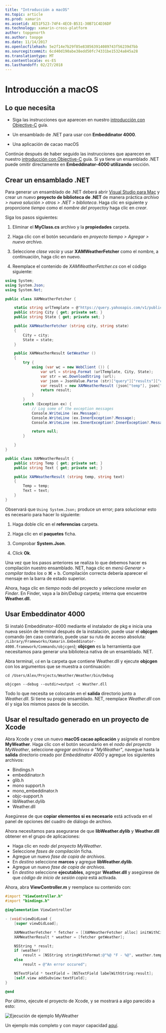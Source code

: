 ```yaml
---
title: "Introducción a macOS"
ms.topic: article
ms.prod: xamarin
ms.assetid: AE51F523-74F4-4EC0-B531-30B71C4D36DF
ms.technology: xamarin-cross-platform
author: topgenorth
ms.author: toopge
ms.date: 11/14/2017
ms.openlocfilehash: 5e2f14e7b29f85e838563914089743f56239d7bb
ms.sourcegitcommit: 6cd40d190abe38edd50fc74331be15324a845a28
ms.translationtype: MT
ms.contentlocale: es-ES
ms.lasthandoff: 02/27/2018
---
```

# <a name="getting-started-with-macos"></a>Introducción a macOS


## <a name="what-you-will-need"></a>Lo que necesita

* Siga las instrucciones que aparecen en nuestro [introducción con Objective-C](~/tools/dotnet-embedding/get-started/objective-c/index.md) guía.

* Un ensamblado de .NET para usar con **Embeddinator 4000**.

* Una aplicación de cacao macOS

Continúe después de haber seguido las instrucciones que aparecen en nuestro [introducción con Objective-C](~/tools/dotnet-embedding/get-started/objective-c/index.md) guía. Si ya tiene un ensamblado .NET puede omitir directamente en **Embeddinator-4000 utilizando** sección.

## <a name="creating-a-net-assembly"></a>Crear un ensamblado .NET

Para generar un ensamblado de .NET deberá abrir [Visual Studio para Mac](https://www.visualstudio.com/vs/visual-studio-mac/) y crear un nuevo **proyecto de biblioteca de .NET** de manera práctica *archivo > nueva solución > otros > .NET > biblioteca*. Haga clic en siguiente y proporcione *tiempo* como el *nombre del proyecto*y haga clic en *crear*.

Siga los pasos siguientes:

1. Eliminar el **MyClass.cs** archivo y la **propiedades** carpeta.

2. Haga clic con el botón secundario en *proyecto tiempo > Agregar > nuevo archivo.*

3. Seleccione *clase vacía* y usar **XAMWeatherFetcher** como el nombre, a continuación, haga clic en nuevo.

4. Reemplace el contenido de *XAMWeatherFetcher.cs* con el código siguiente:

```csharp
using System;
using System.Json;
using System.Net;

public class XAMWeatherFetcher {

    static string urlTemplate = @"https://query.yahooapis.com/v1/public/yql?q=select%20item.condition%20from%20weather.forecast%20where%20woeid%20in%20(select%20woeid%20from%20geo.places(1)%20where%20text%3D%22{0}%2C%20{1}%22)&format=json&env=store%3A%2F%2Fdatatables.org%2Falltableswithkeys";
    public string City { get; private set; }
    public string State { get; private set; }

    public XAMWeatherFetcher (string city, string state)
    {
        City = city;
        State = state;
    }

    public XAMWeatherResult GetWeather ()
    {
        try {
            using (var wc = new WebClient ()) {
                var url = string.Format (urlTemplate, City, State);
                var str = wc.DownloadString (url);
                var json = JsonValue.Parse (str)["query"]["results"]["channel"]["item"]["condition"];
                var result = new XAMWeatherResult (json["temp"], json["text"]);
                return result;
            }
        }
        catch (Exception ex) {
            // Log some of the exception messages
            Console.WriteLine (ex.Message);
            Console.WriteLine (ex.InnerException?.Message);
            Console.WriteLine (ex.InnerException?.InnerException?.Message);

            return null;
        }

    }
}

public class XAMWeatherResult {
    public string Temp { get; private set; }
    public string Text { get; private set; }

    public XAMWeatherResult (string temp, string text)
    {
        Temp = temp;
        Text = text;
    }
}
```

Observará que `Using System.Json;` produce un error; para solucionar esto es necesario para hacer lo siguiente:

1. Haga doble clic en el **referencias** carpeta.

2. Haga clic en el **paquetes** ficha.

3. Comprobar **System.Json**.

4. Click **Ok**.

Una vez que los pasos anteriores se realiza lo que debemos hacer es compilación nuestro ensamblado. NET, haga clic en *menú Generar > compilar todos los* o ⌘ + b. Compilación correcta debería aparecer el mensaje en la barra de estado superior.

Ahora, haga clic en *tiempo* nodo del proyecto y seleccione *revelar en Finder*. En Finder, vaya a la *bin/Debug* carpeta; interna que encuentre **Weather.dll.**

## <a name="using-embeddinator-4000"></a>Usar Embeddinator 4000

Si instaló Embeddinator-4000 mediante el instalador de pkg e inicia una nueva sesión de terminal después de la instalación, puede usar el **objcgen** comando (en caso contrario, puede usar su ruta de acceso absoluta: `/Library/Frameworks/Xamarin.Embeddinator-4000.framework/Commands/objcgen`); **objcgen** es la herramienta que necesitamos para generar una biblioteca nativa de un ensamblado. NET.

Abra terminal, `cd` en la carpeta que contiene Weather.dll y ejecute **objcgen** con los argumentos que se muestra a continuación:

```shell
cd /Users/Alex/Projects/Weather/Weather/bin/Debug

objcgen --debug --outdir=output -c Weather.dll
```

Todo lo que necesita se colocarán en el **salida** directorio junto a *Weather.dll*. Si tiene su propio ensamblado. NET, reemplace *Weather.dll* con él y siga los mismos pasos de la sección.

## <a name="using-the-generated-output-in-an-xcode-project"></a>Usar el resultado generado en un proyecto de Xcode

Abra Xcode y cree un nuevo **macOS cacao aplicación** y asígnele el nombre **MyWeather**. Haga clic con el botón secundario en el *nodo del proyecto MyWeather*, seleccione *agregar archivos a "MyWeather"*, navegue hasta la **salida** directorio creado por *Embeddinator 4000* y agregue los siguientes archivos:

* Bindings.h
* embeddinator.h
* glib.h
* mono support.h
* mono_embeddinator.h
* objc-support.h
* libWeather.dylib
* Weather.dll

Asegúrese de que **copiar elementos si es necesario** está activada en el panel de opciones del cuadro de diálogo de archivo.

Ahora necesitamos para asegurarse de que **libWeather.dylib** y **Weather.dll** obtener en el grupo de aplicaciones:

* Haga clic en *nodo del proyecto MyWeather*.
* Seleccione *fases de compilación* ficha.
* Agregue un nuevo *fase de copia de archivos*.
* En *destino* seleccione **marcos** y agregue **libWeather.dylib**.
* Agregue un nuevo *fase de copia de archivos*.
* En *destino* seleccione **ejecutables**, agregar **Weather.dll** y asegúrese de que *código de inicio de sesión copia* está activada.

Ahora, abra **ViewController.m** y reemplace su contenido con:

```objective-c
#import "ViewController.h"
#import "bindings.h"

@implementation ViewController

- (void)viewDidLoad {
    [super viewDidLoad];

    XAMWeatherFetcher * fetcher = [[XAMWeatherFetcher alloc] initWithCity:@"Boston" state:@"MA"];
    XAMWeatherResult * weather = [fetcher getWeather];

    NSString * result;
    if (weather)
        result = [NSString stringWithFormat:@"%@ °F - %@", weather.temp, weather.text];
    else
        result = @"An error occured";

    NSTextField * textField = [NSTextField labelWithString:result];
    [self.view addSubview:textField];
}

@end
```

Por último, ejecute el proyecto de Xcode, y se mostrará a algo parecido a esto:

![Ejecución de ejemplo MyWeather](macos-images/weather-from-csharp-macos.png)

Un ejemplo más completo y con mayor capacidad [aquí](https://github.com/mono/Embeddinator-4000/tree/objc/samples/mac/weather).
